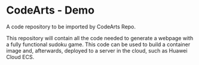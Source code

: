 # CodeArts - Demo

A code repository to be imported by CodeArts Repo. 

This repository will contain all the code needed to generate a webpage with a fully functional sudoku game.
This code can be used to build a container image and, afterwards, deployed to a server in the cloud, such as Huawei Cloud ECS.
